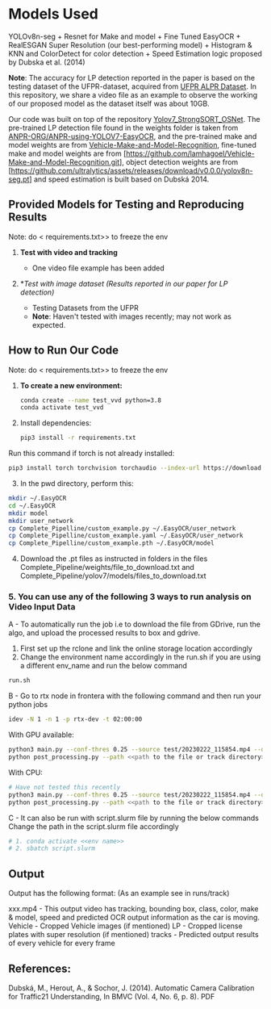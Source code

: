 # Models Used
YOLOv8n-seg + Resnet for Make and model + Fine Tuned EasyOCR + RealESGAN Super Resolution (our best-performing model) + Histogram & KNN and ColorDetect for color detection + Speed Estimation logic proposed by Dubska et al. (2014)

**Note**: The accuracy for LP detection reported in the paper is based on the testing dataset of the UFPR-dataset, acquired from [UFPR ALPR Dataset](https://github.com/raysonlaroca/ufpr-alpr-dataset). In this repository, we share a video file as an example to observe the working of our proposed model as the dataset itself was about 10GB.

Our code was built on top of the repository [Yolov7_StrongSORT_OSNet](https://github.com/mikel-brostrom/Yolov7_StrongSORT_OSNet). The pre-trained LP detection file found in the weights folder is taken from [ANPR-ORG/ANPR-using-YOLOV7-EasyOCR](https://github.com/ANPR-ORG/ANPR-using-YOLOV7-EasyOCR), and the pre-trained make and model weights are from [Vehicle-Make-and-Model-Recognition](https://github.com/Pells31/Vehicle-Make-and-Model-Recognition), fine-tuned make and model weights are from [https://github.com/lamhagoel/Vehicle-Make-and-Model-Recognition.git], object detection weights are from [https://github.com/ultralytics/assets/releases/download/v0.0.0/yolov8n-seg.pt] and speed estimation is built based on Dubská 2014.

## Provided Models for Testing and Reproducing Results

Note: do <<pip freeze > requirements.txt>> to freeze the env

1. **Test with video and tracking**
   - One video file example has been added

2. **Test with image dataset (*Results reported in our paper for LP detection)**
   - Testing Datasets from the UFPR
   - **Note**: Haven't tested with images recently; may not work as expected.

## How to Run Our Code
Note: do <<pip freeze > requirements.txt>> to freeze the env

1. **To create a new environment:**
   ```bash
   conda create --name test_vvd python=3.8
   conda activate test_vvd
2. Install dependencies:
   ```bash
   pip3 install -r requirements.txt

Run this command if torch is not already installed:
   ```bash
pip3 install torch torchvision torchaudio --index-url https://download.pytorch.org/whl/cu118
```
3. In the pwd directory, perform this:
```bash
mkdir ~/.EasyOCR
cd ~/.EasyOCR
mkdir model
mkdir user_network
cp Complete_Pipelline/custom_example.py ~/.EasyOCR/user_network
cp Complete_Pipelline/custom_example.yaml ~/.EasyOCR/user_network
cp Complete_Pipelline/custom_example.pth ~/.EasyOCR/model
```
4. Download the .pt files as instructed in folders in the files Complete_Pipeline/weights/file_to_download.txt and Complete_Pipeline/yolov7/models/files_to_download.txt

### 5. You can use any of the following 3 ways to run analysis on Video Input Data
A - To automatically run the job i.e to download the file from GDrive, run the algo, and upload the processed results to box and gdrive.

1. First set up the rclone and link the online storage location accordingly
2. Change the environment name accordingly in the run.sh if you are using a different env_name and run the below command
```bash
run.sh
```

B - Go to rtx node in frontera with the following command and then run your python jobs
```bash 
idev -N 1 -n 1 -p rtx-dev -t 02:00:00
```
With GPU available:
``` bash
python3 main.py --conf-thres 0.25 --source test/20230222_115854.mp4 --device 0 --save-crop-lp --save-crop --save-vid --save-txt --strong-sort-weights weights/osnet_x0_25_msmt17.pt --yolo-weights weights/yolov8n-seg.pt --classes 1 2 3 5 7
python post_processing.py --path <<path to the file or track directory>>
```
With CPU:
```bash
# Have not tested this recently
python3 main.py --conf-thres 0.25 --source test/20230222_115854.mp4 --device 'cpu' --save-crop-lp --save-crop --save-vid --save-txt --strong-sort-weights weights/osnet_x0_25_msmt17.pt --yolo-weights weights/yolov8n-seg.pt --classes 1 2 3 5 7
python post_processing.py --path <<path to the file or track directory>>
```
C - It can also be run with script.slurm file by running the below commands
Change the path in the script.slurm file accordingly
```bash
# 1. conda activate <<env name>>
# 2. sbatch script.slurm
```

## Output 

Output has the following format: (As an example see in runs/track)

xxx.mp4 - This output video has tracking, bounding box, class, color, make & model, speed and predicted OCR output information as the car is moving.
Vehicle - Cropped Vehicle images (if mentioned)
LP - Cropped license plates with super resolution (if mentioned)
tracks - Predicted output results of every vehicle for every frame

## References:
Dubská, M., Herout, A., & Sochor, J. (2014). Automatic Camera Calibration for Traffic21 Understanding, In BMVC (Vol. 4, No. 6, p. 8). PDF




